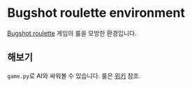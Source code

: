 # Bugshot roulette environment

[Bugshot roulette](https://store.steampowered.com/app/2835570/Buckshot_Roulette/) 게임의 룰을 모방한 환경입니다.

## 해보기

`game.py`로 AI와 싸워볼 수 있습니다. 룰은 [위키](https://en.wikipedia.org/wiki/Buckshot_Roulette) 참조.
